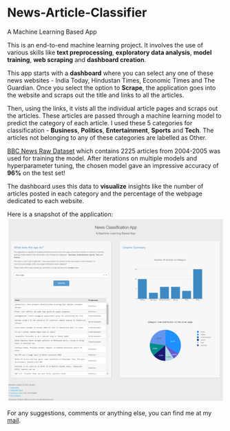 # News-Article-Classifier
A Machine Learning Based App

This is an end-to-end machine learning project. It involves the use of various skills like **text preprocessing**, **exploratory data analysis**, **model training**, **web scraping** and **dashboard creation**. 

This app starts with a **dashboard** where you can select any one of these news websites - India Today, Hindustan Times, Economic Times and The Guardian.
Once you select the option to **Scrape**, the application goes into the website and scraps out the title and links to all the articles. 

Then, using the links, it vists all the individual article pages and scraps out the articles. These articles are passed through a machine learning model to predict the category of each 
article. I used these 5 categories for classification - **Business**, **Politics**, **Entertainment**, **Sports** and **Tech**. The articles not 
belonging to any of these categories are labelled as Other. 

[BBC News Raw Dataset](http://mlg.ucd.ie/datasets/bbc.html) which contains 2225 articles from 2004-2005 was used for training the model. After iterations on multiple models and hyperparameter tuning, the chosen model gave an impressive accuracy of **96%** on the test set!

The dashboard uses this data to **visualize** insights like the number 
of articles posted in each category and the percentage of the webpage dedicated to each website.

Here is a snapshot of the application: 
![Application Screenshot](/Application%20Screenshot/Application%20Screenshot.png)

For any suggestions, comments or anything else, you can find me at my [mail](shailesh1121998@gmail.com).
